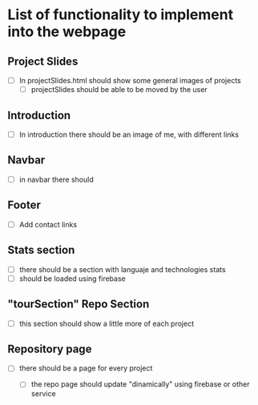 # List of functionality to implement into the webpage

## Project Slides
- [ ] In projectSlides.html should show some general images of projects
	- [ ] projectSlides should be able to be moved by the user

## Introduction
- [ ] In introduction there should be an image of me, with different links
## Navbar
- [ ] in navbar there should 
## Footer
- [ ] Add contact links
## Stats section
- [ ] there should be a section with languaje and technologies stats
- [ ] should be loaded using firebase
## "tourSection" Repo Section 
- [ ] this section should show a little more of each project
## Repository page
- [ ] there should be a page for every project
	- [ ] the repo page should update "dinamically" using firebase or other service


